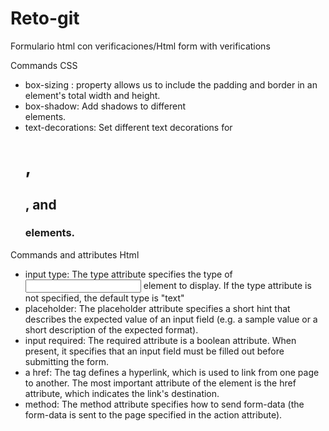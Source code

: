 # Reto-git
Formulario html con verificaciones/Html form with verifications

Commands CSS

* box-sizing : property allows us to include the padding and border in an element's total width and height.
* box-shadow: Add shadows to different <div> elements.
* text-decorations: Set different text decorations for <h1>, <h2>, and <h3> elements.
  
 Commands and attributes Html

* input type: The type attribute specifies the type of <input> element to display. If the type attribute is not specified, the default type is "text"
* placeholder: The placeholder attribute specifies a short hint that describes the expected value of an input field (e.g. a sample value or a short description of the expected       format).
* input required: The required attribute is a boolean attribute. When present, it specifies that an input field must be filled out before submitting the form.
* a href: The <a> tag defines a hyperlink, which is used to link from one page to another. The most important attribute of the <a> element is the href attribute, which indicates     the link's destination.
* method: The method attribute specifies how to send form-data (the form-data is sent to the page specified in the action attribute).
 
 
